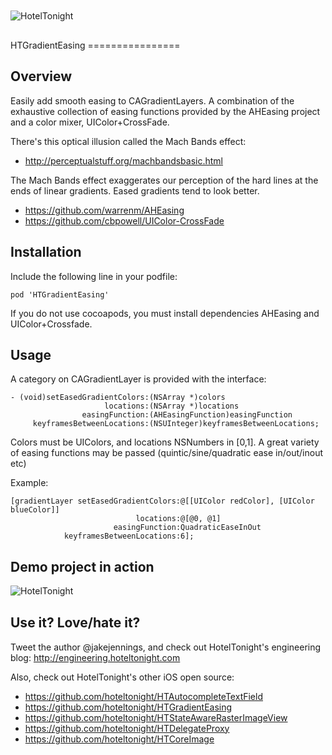 <img src="https://raw.github.com/hoteltonight/HTDelegateProxy/master/ht-logo-black.png" alt="HotelTonight" title="HotelTonight" style="display:block; margin: 10px auto 30px auto;">
HTGradientEasing
================

## Overview

Easily add smooth easing to CAGradientLayers.  A combination of the exhaustive collection of easing functions provided by the AHEasing project and a color mixer, UIColor+CrossFade. 

There's this optical illusion called the Mach Bands effect:
* http://perceptualstuff.org/machbandsbasic.html

The Mach Bands effect exaggerates our perception of the hard lines at the ends of linear gradients.  Eased gradients tend to look better.

* https://github.com/warrenm/AHEasing
* https://github.com/cbpowell/UIColor-CrossFade

## Installation

Include the following line in your podfile:

    pod 'HTGradientEasing'

If you do not use cocoapods, you must install dependencies AHEasing and UIColor+Crossfade.

## Usage

A category on CAGradientLayer is provided with the interface:

```objc
- (void)setEasedGradientColors:(NSArray *)colors
                     locations:(NSArray *)locations
                easingFunction:(AHEasingFunction)easingFunction
     keyframesBetweenLocations:(NSUInteger)keyframesBetweenLocations;
```

Colors must be UIColors, and locations NSNumbers in [0,1]. A great variety of easing functions may be passed (quintic/sine/quadratic ease in/out/inout etc)

Example:

```objc
[gradientLayer setEasedGradientColors:@[[UIColor redColor], [UIColor blueColor]]
                            locations:@[@0, @1]
                       easingFunction:QuadraticEaseInOut
            keyframesBetweenLocations:6];
```            
## Demo project in action

<img src="https://raw.github.com/hoteltonight/HTGradientEasing/master/HTGradientEasingSS1.png" alt="HotelTonight" title="HotelTonight" style="display:block; margin: 10px auto 30px auto;">

## Use it? Love/hate it?

Tweet the author @jakejennings, and check out HotelTonight's engineering blog: http://engineering.hoteltonight.com

Also, check out HotelTonight's other iOS open source:
* https://github.com/hoteltonight/HTAutocompleteTextField
* https://github.com/hoteltonight/HTGradientEasing
* https://github.com/hoteltonight/HTStateAwareRasterImageView
* https://github.com/hoteltonight/HTDelegateProxy
* https://github.com/hoteltonight/HTCoreImage
